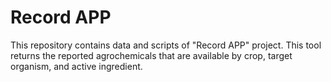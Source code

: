 # Record APP
This repository contains data and scripts of "Record APP" project. This tool returns the reported agrochemicals that are available by crop, target organism, and active ingredient.
